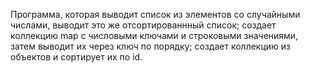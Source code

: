 Программа, которая выводит список из элементов со случайными числами, выводит это же отсортированнный список;
создает коллекцию map с числовыми ключами и строковыми значениями, затем выводит их через ключ по порядку;
создает коллекцию из объектов и сортирует их по id.
